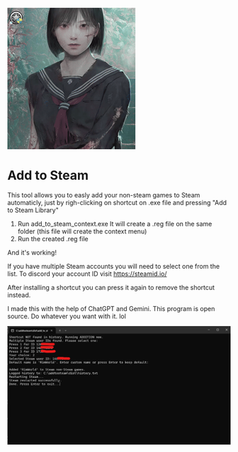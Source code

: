 ![Example GIF](Images/examplewin.gif)

# Add to Steam
This tool allows you to easly add your non-steam games to Steam automaticly, just by righ-clicking on shortcut on .exe file and pressing "Add to Steam Library"


1) Run add_to_steam_context.exe
It will create a .reg file on the same folder (this file will create the context menu)
2) Run the created .reg file

And it's working!

If you have multiple Steam accounts you will need to select one from the list.
To discord your account ID visit https://steamid.io/

After installing a shortcut you can press it again to remove the shortcut instead.

I made this with the help of ChatGPT and Gemini.
This program is open source.
Do whatever you want with it. lol

![Example](Images/howitworks.png)
